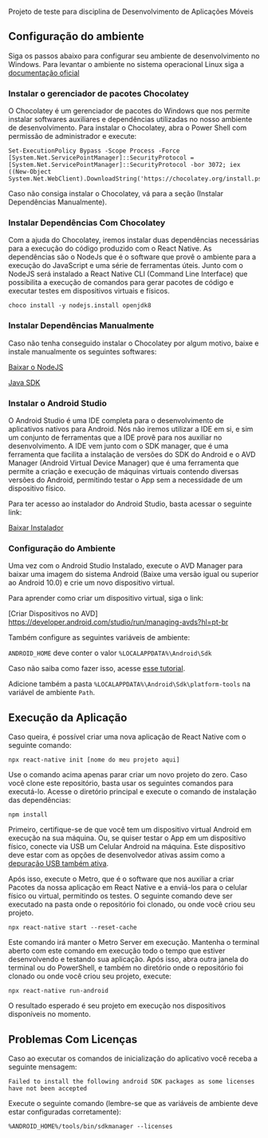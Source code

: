 Projeto de teste para disciplina de Desenvolvimento de Aplicações Móveis

## Configuração do ambiente

Siga os passos abaixo para configurar seu ambiente de desenvolvimento no Windows.
Para levantar o ambiente no sistema operacional Linux siga a 
[documentação oficial](https://reactnative.dev/docs/environment-setup)

### Instalar o gerenciador de pacotes Chocolatey

O Chocolatey é um gerenciador de pacotes do Windows que nos permite instalar softwares auxiliares 
e dependências utilizadas no nosso ambiente de desenvolvimento. Para instalar o Chocolatey, abra o Power Shell com permissão de administrador e execute:

    Set-ExecutionPolicy Bypass -Scope Process -Force [System.Net.ServicePointManager]::SecurityProtocol = [System.Net.ServicePointManager]::SecurityProtocol -bor 3072; iex ((New-Object System.Net.WebClient).DownloadString('https://chocolatey.org/install.ps1'))

Caso não consiga instalar o Chocolatey, vá para a seção (Instalar Dependências Manualmente).

### Instalar Dependências Com Chocolatey

Com a ajuda do Chocolatey, iremos instalar duas dependências necessárias para a execução do código produzido com o React Native. As dependências são o NodeJs que é o software que provê o ambiente para a execução do JavaScript e uma série de ferramentas úteis. Junto com o NodeJS será instalado a React Native CLI (Command Line Interface) que possibilita a execução de comandos para 
gerar pacotes de código e executar testes em dispositivos virtuais e físicos.

    choco install -y nodejs.install openjdk8

### Instalar Dependências Manualmente

Caso não tenha conseguido instalar o Chocolatey por algum motivo, baixe e instale manualmente os seguintes softwares:

[Baixar o NodeJS](https://nodejs.org/en/)

[Java SDK](oracle.com/java/technologies/javase/javase-jdk8-downloads.html)

### Instalar o Android Studio

O Android Studio é uma IDE completa para o desenvolvimento de aplicativos nativos para Android. Nós
não iremos utilizar a IDE em si, e sim um conjunto de ferramentas que a IDE provê para nos auxiliar
no desenvolvimento. A IDE vem junto com o SDK manager, que é uma ferramenta que facilita a instalação de versões do SDK do Android e o AVD Manager (Android Virtual Device Manager) que é uma ferramenta que permite a criação e execução de máquinas virtuais contendo diversas versões do Android, permitindo testar o App sem a necessidade de um dispositivo físico.

Para ter acesso ao instalador do Android Studio, basta acessar o seguinte link:

[Baixar Instalador](https://developer.android.com/studio/index.html)


### Configuração do Ambiente

Uma vez com o Android Studio Instalado, execute o AVD Manager para baixar uma imagem
do sistema Android (Baixe uma versão igual ou superior ao Android 10.0) e crie um novo
dispositivo virtual.

Para aprender como criar um dispositivo virtual, siga o link:

[Criar Dispositivos no AVD] https://developer.android.com/studio/run/managing-avds?hl=pt-br

Também configure as seguintes variáveis de ambiente:

`ANDROID_HOME` deve conter o valor `%LOCALAPPDATA%\Android\Sdk`

Caso não saiba como fazer isso, acesse [esse tutorial](https://professor-falken.com/pt/windows/como-configurar-la-ruta-y-las-variables-de-entorno-en-windows-10/).

Adicione também a pasta `%LOCALAPPDATA%\Android\Sdk\platform-tools` na variável de ambiente `Path`.


## Execução da Aplicação        

Caso queira, é possível criar uma nova aplicação de React Native com o seguinte comando:

    npx react-native init [nome do meu projeto aqui] 

Use o comando acima apenas parar criar um novo projeto do zero. Caso você clone este repositório, 
basta usar os seguintes comandos para executá-lo. Acesse o diretório principal e execute o comando de instalação das dependências:

    npm install  

Primeiro, certifique-se de que você tem um dispositivo virtual Android em execução na sua máquina. Ou, se quiser testar o App em um dispositivo físico, conecte via USB um Celular Android na máquina. Este dispositivo deve estar com as opções de desenvolvedor ativas assim como a [depuração USB também ativa](https://developer.android.com/studio/debug/dev-options).

Após isso, execute o Metro, que é o software que nos auxiliar a criar Pacotes da nossa aplicação em React Native e a enviá-los para o celular físico ou virtual, permitindo os testes. O seguinte comando deve ser executado na pasta onde o repositório foi clonado, ou onde você criou seu projeto.

    npx react-native start --reset-cache

Este comando irá manter o Metro Server em execução. Mantenha o terminal aberto com este comando em execução todo o tempo que estiver desenvolvendo e testando sua aplicação. Após isso, abra outra janela do terminal ou do PowerShell, e também no diretório onde o repositório foi clonado ou onde você criou seu projeto, execute:

    npx react-native run-android
   
O resultado esperado é seu projeto em execução nos dispositivos disponíveis no momento.
	
## Problemas Com Licenças

Caso ao executar os comandos de inicialização do aplicativo você receba a seguinte mensagem:

    Failed to install the following android SDK packages as some licenses have not been accepted

Execute o seguinte comando (lembre-se que as variáveis de ambiente deve estar configuradas corretamente):

    %ANDROID_HOME%/tools/bin/sdkmanager --licenses


